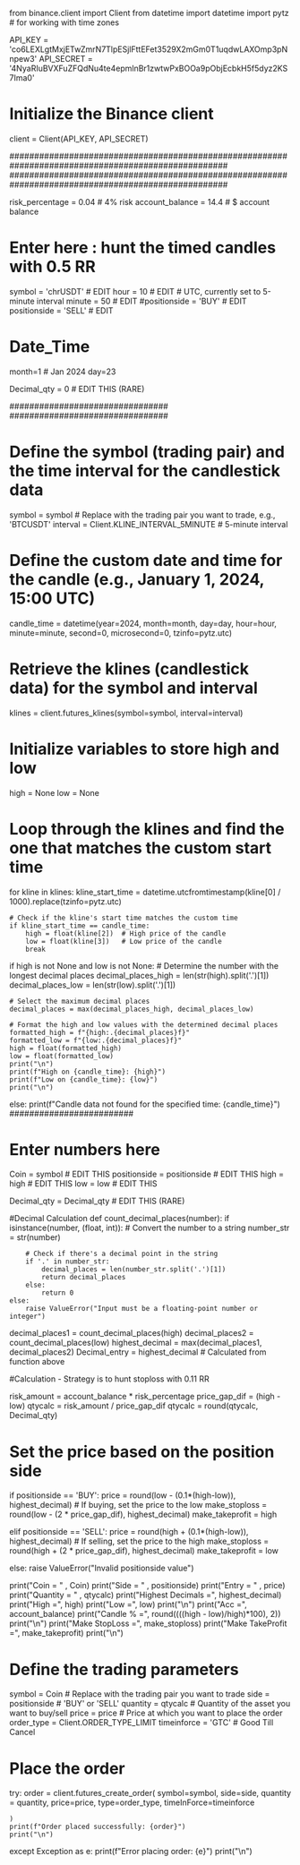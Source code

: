 from binance.client import Client
from datetime import datetime
import pytz  # for working with time zones

API_KEY = 'co6LEXLgtMxjETwZmrN7TlpESjlFttEFet3529X2mGm0T1uqdwLAXOmp3pNnpew3'
API_SECRET = '4NyaRIuBVXFuZFQdNu4te4epmlnBr1zwtwPxBOOa9pObjEcbkH5f5dyz2KS7Ima0'

# Initialize the Binance client
client = Client(API_KEY, API_SECRET)

####################################################################################################
####################################################################################################

risk_percentage = 0.04  # 4% risk
account_balance = 14.4  # $ account balance

# Enter here : hunt the timed candles with 0.5 RR


symbol  = 'chrUSDT'       # EDIT
hour    =  10            # EDIT     # UTC, currently set to 5-minute interval
minute  =  50             # EDIT
#positionside = 'BUY'     # EDIT
positionside = 'SELL'    # EDIT 


# Date_Time
month=1       # Jan 2024 
day=23 

Decimal_qty = 0         # EDIT THIS (RARE)


################################
################################



# Define the symbol (trading pair) and the time interval for the candlestick data
symbol = symbol  # Replace with the trading pair you want to trade, e.g., 'BTCUSDT'
interval = Client.KLINE_INTERVAL_5MINUTE  # 5-minute interval

# Define the custom date and time for the candle (e.g., January 1, 2024, 15:00 UTC)
candle_time = datetime(year=2024, month=month, day=day, hour=hour, minute=minute, second=0, microsecond=0, tzinfo=pytz.utc)

# Retrieve the klines (candlestick data) for the symbol and interval
klines = client.futures_klines(symbol=symbol, interval=interval)

# Initialize variables to store high and low
high = None
low = None

# Loop through the klines and find the one that matches the custom start time
for kline in klines:
    kline_start_time = datetime.utcfromtimestamp(kline[0] / 1000).replace(tzinfo=pytz.utc)
    
    # Check if the kline's start time matches the custom time
    if kline_start_time == candle_time:
        high = float(kline[2])  # High price of the candle
        low = float(kline[3])   # Low price of the candle
        break

if high is not None and low is not None:
    # Determine the number with the longest decimal places
    decimal_places_high = len(str(high).split('.')[1])
    decimal_places_low = len(str(low).split('.')[1])
    
    # Select the maximum decimal places
    decimal_places = max(decimal_places_high, decimal_places_low)
    
    # Format the high and low values with the determined decimal places
    formatted_high = f"{high:.{decimal_places}f}"
    formatted_low = f"{low:.{decimal_places}f}"
    high = float(formatted_high)
    low = float(formatted_low)
    print("\n")
    print(f"High on {candle_time}: {high}")
    print(f"Low on {candle_time}: {low}")
    print("\n")
else:
    print(f"Candle data not found for the specified time: {candle_time}")
#########################

# Enter numbers here
Coin = symbol                  # EDIT THIS
positionside = positionside    # EDIT THIS
high = high                    # EDIT THIS
low = low                      # EDIT THIS

Decimal_qty = Decimal_qty                # EDIT THIS (RARE)




#Decimal Calculation
def count_decimal_places(number):
    if isinstance(number, (float, int)):
        # Convert the number to a string
        number_str = str(number)
        
        # Check if there's a decimal point in the string
        if '.' in number_str:
            decimal_places = len(number_str.split('.')[1])
            return decimal_places
        else:
            return 0
    else:
        raise ValueError("Input must be a floating-point number or integer")

decimal_places1 = count_decimal_places(high)
decimal_places2 = count_decimal_places(low)
highest_decimal = max(decimal_places1, decimal_places2)
Decimal_entry = highest_decimal        # Calculated from function above



#Calculation - Strategy is to hunt stoploss with 0.11 RR

risk_amount = account_balance * risk_percentage
price_gap_dif = (high - low)
qtycalc = risk_amount / price_gap_dif
qtycalc = round(qtycalc, Decimal_qty)

# Set the price based on the position side
if positionside == 'BUY':
    price = round(low - (0.1*(high-low)), highest_decimal)  # If buying, set the price to the low
    make_stoploss = round(low - (2 * price_gap_dif), highest_decimal)
    make_takeprofit = high

elif positionside == 'SELL':
    price = round(high + (0.1*(high-low)), highest_decimal)  # If selling, set the price to the high
    make_stoploss = round(high + (2 * price_gap_dif), highest_decimal)
    make_takeprofit = low


else:
    raise ValueError("Invalid positionside value")

print("Coin = " , Coin)
print("Side = " , positionside)
print("Entry = " , price)
print("Quantity = " , qtycalc)
print("Highest Decimals =", highest_decimal)
print("High =", high)
print("Low =", low)
print("\n")
print("Acc =", account_balance)
print("Candle % =", round((((high - low)/high)*100), 2))
print("\n")
print("Make StopLoss =", make_stoploss)
print("Make TakeProfit =", make_takeprofit)
print("\n")

# Define the trading parameters
symbol = Coin  # Replace with the trading pair you want to trade
side = positionside        # 'BUY' or 'SELL'
quantity = qtycalc      # Quantity of the asset you want to buy/sell
price = price     # Price at which you want to place the order
order_type = Client.ORDER_TYPE_LIMIT
timeinforce = 'GTC'  # Good Till Cancel




# Place the order
try:
    order = client.futures_create_order(
        symbol=symbol,
        side=side,
        quantity = quantity,
        price=price,
        type=order_type,
        timeInForce=timeinforce
        
    )
    print(f"Order placed successfully: {order}")
    print("\n")
except Exception as e:
    print(f"Error placing order: {e}")
    print("\n")


